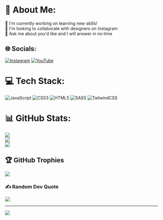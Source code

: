 # 💫 About Me:
🔬 I'm currently working on learning new skills!<br>🤝 I'm looking to collaborate with designers on Instagram<br>💬 Ask me about you'd like and I will answer in no time


## 🌐 Socials:
[![Instagram](https://img.shields.io/badge/Instagram-%23E4405F.svg?logo=Instagram&logoColor=white)](https://www.instagram.com/js_challenges_i) [![YouTube](https://img.shields.io/badge/YouTube-%23FF0000.svg?logo=YouTube&logoColor=white)](https://www.youtube.com/@codelabplus)

# 💻 Tech Stack:
![JavaScript](https://img.shields.io/badge/javascript-%23323330.svg?style=flat&logo=javascript&logoColor=%23F7DF1E) ![CSS3](https://img.shields.io/badge/css3-%231572B6.svg?style=flat&logo=css3&logoColor=white) ![HTML5](https://img.shields.io/badge/html5-%23E34F26.svg?style=flat&logo=html5&logoColor=white) ![SASS](https://img.shields.io/badge/SASS-hotpink.svg?style=flat&logo=SASS&logoColor=white) ![TailwindCSS](https://img.shields.io/badge/tailwindcss-%2338B2AC.svg?style=flat&logo=tailwind-css&logoColor=white)
# 📊 GitHub Stats:
![](https://github-readme-stats.vercel.app/api?username=MCKH03&theme=city_light&hide_border=true&include_all_commits=true&count_private=true)<br/>
![](https://github-readme-streak-stats.herokuapp.com/?user=MCKH03&theme=city_light&hide_border=true)<br/>
![](https://github-readme-stats.vercel.app/api/top-langs/?username=MCKH03&theme=city_light&hide_border=true&include_all_commits=true&count_private=true&layout=compact)

## 🏆 GitHub Trophies
![](https://github-profile-trophy.vercel.app/?username=MCKH03&theme=discord&no-frame=false&no-bg=true&margin-w=4)

### ✍️ Random Dev Quote
![](https://quotes-github-readme.vercel.app/api?type=horizontal&theme=radical)

---
[![](https://visitcount.itsvg.in/api?id=MCKH03&icon=0&color=0)](https://visitcount.itsvg.in)

<!-- Proudly created with GPRM ( https://gprm.itsvg.in ) -->
